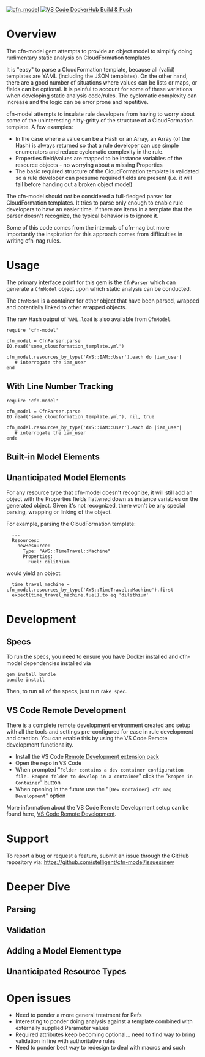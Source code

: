 [![cfn_model](https://github.com/stelligent/cfn-model/workflows/cfn_model/badge.svg)](https://github.com/stelligent/cfn-model/actions?query=workflow%3Acfn_model) [![VS Code DockerHub Build & Push](https://github.com/stelligent/cfn-model/workflows/VS%20Code%20DockerHub%20Build%20&%20Push/badge.svg)](https://github.com/stelligent/cfn-model/actions?query=workflow%3A%22VS+Code+DockerHub+Build+%26+Push%22)

# Overview

The cfn-model gem attempts to provide an object model to simplify doing rudimentary static analysis on CloudFormation 
templates.

It is "easy" to parse a CloudFormation template, because all (valid) templates are YAML (including the JSON templates).
On the other hand, there are a good number of situations where values can be lists or maps, or fields can be optional.
It is painful to account for some of these variations when developing static analysis code/rules.  The cyclomatic
complexity can increase and the logic can be error prone and repetitive.

cfn-model attempts to insulate rule developers from having to worry about some of the uninteresting nitty-gritty of the
structure of a CloudFormation template.  A few examples:
 
* In the case where a value can be a Hash or an Array, an Array (of the Hash) is always returned so that a rule developer can use simple enumerators and reduce cyclomatic complexity in the rule.
* Properties field/values are mapped to be instance variables of the resource objects - no worrying about a missing Properties
* The basic required structure of the CloudFormation template is validated so a rule developer can presume required fields are present (i.e. it will fail before handing out a broken object model)

The cfn-model should *not* be considered a full-fledged parser for CloudFormation templates.  It tries to parse
only enough to enable rule developers to have an easier time.  If there are items in a template that the parser
doesn't recognize, the typical behavior is to ignore it.

Some of this code comes from the internals of cfn-nag but more importantly the inspiration for this approach comes 
from difficulties in writing cfn-nag rules.

# Usage

The primary interface point for this gem is the `CfnParser` which can generate a `CfnModel` object
upon which static analysis can be conducted.

The `CfnModel` is a container for other object that have been parsed, wrapped and potentially linked to
other wrapped objects.

The raw Hash output of `YAML.load` is also available from `CfnModel`.

    require 'cfn-model'
        
    cfn_model = CfnParser.parse IO.read('some_cloudformation_template.yml')
    
    cfn_model.resources_by_type('AWS::IAM::User').each do |iam_user|
       # interrogate the iam_user
    end

## With Line Number Tracking

    require 'cfn-model'

    cfn_model = CfnParser.parse IO.read('some_cloudformation_template.yml'), nil, true

    cfn_model.resources_by_type('AWS::IAM::User').each do |iam_user|
       # interrogate the iam_user
    ende

## Built-in Model Elements
    
## Unanticipated Model Elements

For any resource type that cfn-model doesn't recognize, it will still add an object with the Properties fields flattened
down as instance variables on the generated object.  Given it's not recognized, there won't be any special parsing, wrapping
or linking of the object.

For example, parsing the CloudFormation template:

      ---
      Resources:
        newResource:
          Type: "AWS::TimeTravel::Machine"
          Properties:
            Fuel: dilithium

would yield an object: 

      time_travel_machine = cfn_model.resources_by_type('AWS::TimeTravel::Machine').first
      expect(time_travel_machine.fuel).to eq 'dilithium'
      
# Development

## Specs

To run the specs, you need to ensure you have Docker installed and cfn-model dependencies installed via
```
gem install bundle
bundle install
```

Then, to run all of the specs, just run `rake spec`.

## VS Code Remote Development
There is a complete remote development environment created and setup with all the tools and settings pre-configured for ease in rule development and creation. You can enable this by using the VS Code Remote development functionality.

- Install the VS Code [Remote Development extension pack](https://marketplace.visualstudio.com/items?itemName=ms-vscode-remote.vscode-remote-extensionpack)
- Open the repo in VS Code
- When prompted "`Folder contains a dev container configuration file. Reopen folder to develop in a container`" click the "`Reopen in Container`" button
- When opening in the future use the "`[Dev Container] cfn_nag Development`" option

More information about the VS Code Remote Development setup can be found here, [VS Code Remote Development](vscode_remote_development.md).

# Support

To report a bug or request a feature, submit an issue through the GitHub repository via: <https://github.com/stelligent/cfn-model/issues/new>

# Deeper Dive

## Parsing

## Validation

## Adding a Model Element type    

## Unanticipated Resource Types

# Open issues

* Need to ponder a more general treatment for Refs 
* Interesting to ponder doing analysis against a template combined with externally supplied Parameter values
* Required attributes keep becoming optional... need to find way to bring validation in line with authoritative rules
* Need to ponder best way to redesign to deal with macros and such
